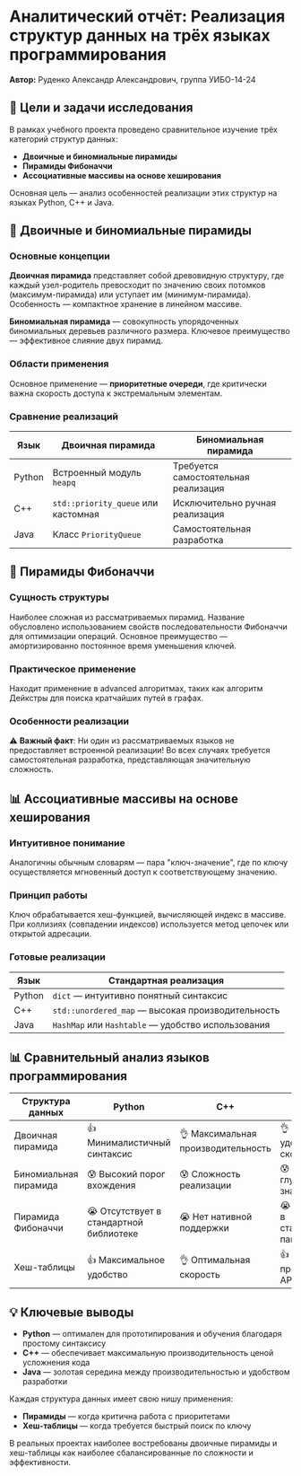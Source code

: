 # Аналитический отчёт: Реализация структур данных на трёх языках программирования

**Автор:**  Руденко Александр Александрович, группа УИБО-14-24

## 📖 Цели и задачи исследования

В рамках учебного проекта проведено сравнительное изучение трёх категорий структур данных:

- **Двоичные и биномиальные пирамиды**
- **Пирамиды Фибоначчи**
- **Ассоциативные массивы на основе хеширования**

Основная цель — анализ особенностей реализации этих структур на языках Python, C++ и Java.

## 🎯 Двоичные и биномиальные пирамиды

### Основные концепции

**Двоичная пирамида** представляет собой древовидную структуру, где каждый узел-родитель превосходит по значению своих потомков (максимум-пирамида) или уступает им (минимум-пирамида). Особенность — компактное хранение в линейном массиве.

**Биномиальная пирамида** — совокупность упорядоченных биномиальных деревьев различного размера. Ключевое преимущество — эффективное слияние двух пирамид.

### Области применения

Основное применение — **приоритетные очереди**, где критически важна скорость доступа к экстремальным элементам.

### Сравнение реализаций

| Язык | Двоичная пирамида | Биномиальная пирамида |
|------|-------------------|----------------------|
| Python | Встроенный модуль `heapq` | Требуется самостоятельная реализация |
| C++ | `std::priority_queue` или кастомная | Исключительно ручная реализация |
| Java | Класс `PriorityQueue` | Самостоятельная разработка |

## 🔢 Пирамиды Фибоначчи

### Сущность структуры

Наиболее сложная из рассматриваемых пирамид. Название обусловлено использованием свойств последовательности Фибоначчи для оптимизации операций. Основное преимущество — амортизированно постоянное время уменьшения ключей.

### Практическое применение

Находит применение в advanced алгоритмах, таких как алгоритм Дейкстры для поиска кратчайших путей в графах.

### Особенности реализации

⚠️ **Важный факт**: Ни один из рассматриваемых языков не предоставляет встроенной реализации! Во всех случаях требуется самостоятельная разработка, представляющая значительную сложность.

## 📊 Ассоциативные массивы на основе хеширования

### Интуитивное понимание

Аналогичны обычным словарям — пара "ключ-значение", где по ключу осуществляется мгновенный доступ к соответствующему значению.

### Принцип работы

Ключ обрабатывается хеш-функцией, вычисляющей индекс в массиве. При коллизиях (совпадении индексов) используется метод цепочек или открытой адресации.

### Готовые реализации

| Язык | Стандартная реализация |
|------|------------------------|
| Python | `dict` — интуитивно понятный синтаксис |
| C++ | `std::unordered_map` — высокая производительность |
| Java | `HashMap` или `Hashtable` — удобство использования |

## 📊 Сравнительный анализ языков программирования

| Структура данных | Python | C++ | Java |
|------------------|---------|------|-------|
| Двоичная пирамида | 👍 Минималистичный синтаксис | 👌 Максимальная производительность | 👌 Баланс удобства и скорости |
| Биномиальная пирамида | 😰 Высокий порог вхождения | 😰 Сложность реализации | 😰 Требует глубоких знаний |
| Пирамида Фибоначчи | 😭 Отсутствует в стандартной библиотеке | 😭 Нет нативной поддержки | 😭 Не входит в стандартные пакеты |
| Хеш-таблицы | 👍 Максимальное удобство | 👌 Оптимальная скорость | 👍 Хорошо продуманный API |

## 💡 Ключевые выводы

- **Python** — оптимален для прототипирования и обучения благодаря простому синтаксису
- **C++** — обеспечивает максимальную производительность ценой усложнения кода
- **Java** — золотая середина между производительностью и удобством разработки

Каждая структура данных имеет свою нишу применения:

- **Пирамиды** — когда критична работа с приоритетами
- **Хеш-таблицы** — когда требуется быстрый поиск по ключу

В реальных проектах наиболее востребованы двоичные пирамиды и хеш-таблицы как наиболее сбалансированные по сложности и эффективности.
